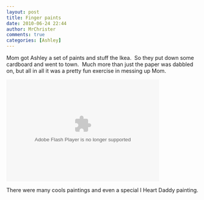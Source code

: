 ```yaml
---
layout: post
title: Finger paints
date: 2010-06-24 22:44
author: MrChrister
comments: true
categories: [Ashley]
---
```

<p>Mom got Ashley a set of paints and stuff the Ikea.  So they put down some cardboard and went to town.  Much more than just the paper was dabbled on, but all in all it was a pretty fun exercise in messing up Mom.</p>  <p><embed type="application/x-shockwave-flash" src="http://picasaweb.google.com/s/c/bin/slideshow.swf" width="400" height="267" flashvars="host=picasaweb.google.com&amp;hl=en_US&amp;feat=flashalbum&amp;RGB=0x000000&amp;feed=http%3A%2F%2Fpicasaweb.google.com%2Fdata%2Ffeed%2Fapi%2Fuser%2Fwyseguys%2Falbumid%2F5484710939389909617%3Falt%3Drss%26kind%3Dphoto%26authkey%3DGv1sRgCOCFpJ7hj7mE9gE%26hl%3Den_US" pluginspage="http://www.macromedia.com/go/getflashplayer" /></p>  <p>There were many cools paintings and even a special I Heart Daddy painting.</p>

